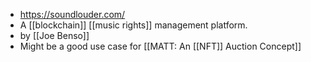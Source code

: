 - https://soundlouder.com/
- A [[blockchain]] [[music rights]] management platform.
- by [[Joe Benso]]
- Might be a good use case for [[MATT: An [[NFT]] Auction Concept]]
